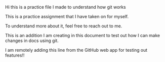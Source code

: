 Hi this is a practice file I made to understand how git works

This is a practice assignment that I have taken on for myself.

To understand more about it, feel free to reach out to me.

This is an addition I am creating in this document to test out how I can make changes in docs using git.

I am remotely adding this line from the GitHub web app for testing out features!!
